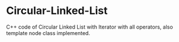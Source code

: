 # Circular-Linked-List
C++ code of Circular Linked List with Iterator with all operators, also template node class implemented.
